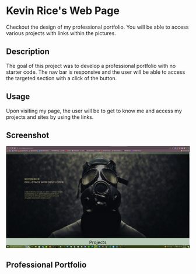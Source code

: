 # Kevin Rice's Web Page
Checkout the design of my professional portfolio. You will be able to access various projects with links within the pictures.

## Description
The goal of this project was to develop a professional portfolio with no starter code. The nav bar is responsive and the user will be able to access the targeted section with a click of the button.


## Usage
Upon visiting my page, the user will be to get to know me and access my projects and sites by using the links.

## Screenshot

![Alt text](<Screenshot (5).png>)

## Professional Portfolio
